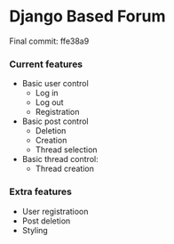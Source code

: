 # Django Based Forum
Final commit: ffe38a9

### Current features
+ Basic user control
    + Log in
    + Log out
    + Registration
+ Basic post control
    + Deletion
    + Creation
    + Thread selection
+ Basic thread control:
    + Thread creation

### Extra features
+ User registratioon
+ Post deletion
+ Styling


